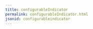 ```yaml
---
title: configurableIndicator
permalink: configurableIndicator.html
jsonid: configurableindicator
---
```

